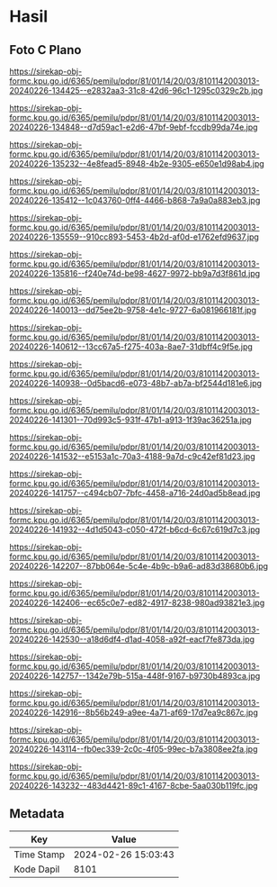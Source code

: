 # Hasil

## Foto C Plano

https://sirekap-obj-formc.kpu.go.id/6365/pemilu/pdpr/81/01/14/20/03/8101142003013-20240226-134425--e2832aa3-31c8-42d6-96c1-1295c0329c2b.jpg

https://sirekap-obj-formc.kpu.go.id/6365/pemilu/pdpr/81/01/14/20/03/8101142003013-20240226-134848--d7d59ac1-e2d6-47bf-9ebf-fccdb99da74e.jpg

https://sirekap-obj-formc.kpu.go.id/6365/pemilu/pdpr/81/01/14/20/03/8101142003013-20240226-135232--4e8fead5-8948-4b2e-9305-e650e1d98ab4.jpg

https://sirekap-obj-formc.kpu.go.id/6365/pemilu/pdpr/81/01/14/20/03/8101142003013-20240226-135412--1c043760-0ff4-4466-b868-7a9a0a883eb3.jpg

https://sirekap-obj-formc.kpu.go.id/6365/pemilu/pdpr/81/01/14/20/03/8101142003013-20240226-135559--910cc893-5453-4b2d-af0d-e1762efd9637.jpg

https://sirekap-obj-formc.kpu.go.id/6365/pemilu/pdpr/81/01/14/20/03/8101142003013-20240226-135816--f240e74d-be98-4627-9972-bb9a7d3f861d.jpg

https://sirekap-obj-formc.kpu.go.id/6365/pemilu/pdpr/81/01/14/20/03/8101142003013-20240226-140013--dd75ee2b-9758-4e1c-9727-6a081966181f.jpg

https://sirekap-obj-formc.kpu.go.id/6365/pemilu/pdpr/81/01/14/20/03/8101142003013-20240226-140612--13cc67a5-f275-403a-8ae7-31dbff4c9f5e.jpg

https://sirekap-obj-formc.kpu.go.id/6365/pemilu/pdpr/81/01/14/20/03/8101142003013-20240226-140938--0d5bacd6-e073-48b7-ab7a-bf2544d181e6.jpg

https://sirekap-obj-formc.kpu.go.id/6365/pemilu/pdpr/81/01/14/20/03/8101142003013-20240226-141301--70d993c5-931f-47b1-a913-1f39ac36251a.jpg

https://sirekap-obj-formc.kpu.go.id/6365/pemilu/pdpr/81/01/14/20/03/8101142003013-20240226-141532--e5153a1c-70a3-4188-9a7d-c9c42ef81d23.jpg

https://sirekap-obj-formc.kpu.go.id/6365/pemilu/pdpr/81/01/14/20/03/8101142003013-20240226-141757--c494cb07-7bfc-4458-a716-24d0ad5b8ead.jpg

https://sirekap-obj-formc.kpu.go.id/6365/pemilu/pdpr/81/01/14/20/03/8101142003013-20240226-141932--4d1d5043-c050-472f-b6cd-6c67c619d7c3.jpg

https://sirekap-obj-formc.kpu.go.id/6365/pemilu/pdpr/81/01/14/20/03/8101142003013-20240226-142207--87bb064e-5c4e-4b9c-b9a6-ad83d38680b6.jpg

https://sirekap-obj-formc.kpu.go.id/6365/pemilu/pdpr/81/01/14/20/03/8101142003013-20240226-142406--ec65c0e7-ed82-4917-8238-980ad93821e3.jpg

https://sirekap-obj-formc.kpu.go.id/6365/pemilu/pdpr/81/01/14/20/03/8101142003013-20240226-142530--a18d6df4-d1ad-4058-a92f-eacf7fe873da.jpg

https://sirekap-obj-formc.kpu.go.id/6365/pemilu/pdpr/81/01/14/20/03/8101142003013-20240226-142757--1342e79b-515a-448f-9167-b9730b4893ca.jpg

https://sirekap-obj-formc.kpu.go.id/6365/pemilu/pdpr/81/01/14/20/03/8101142003013-20240226-142916--8b56b249-a9ee-4a71-af69-17d7ea9c867c.jpg

https://sirekap-obj-formc.kpu.go.id/6365/pemilu/pdpr/81/01/14/20/03/8101142003013-20240226-143114--fb0ec339-2c0c-4f05-99ec-b7a3808ee2fa.jpg

https://sirekap-obj-formc.kpu.go.id/6365/pemilu/pdpr/81/01/14/20/03/8101142003013-20240226-143232--483d4421-89c1-4167-8cbe-5aa030b119fc.jpg


## Metadata

| Key        | Value               |
| ---------- | ------------------- |
| Time Stamp | 2024-02-26 15:03:43 |
| Kode Dapil | 8101                |



